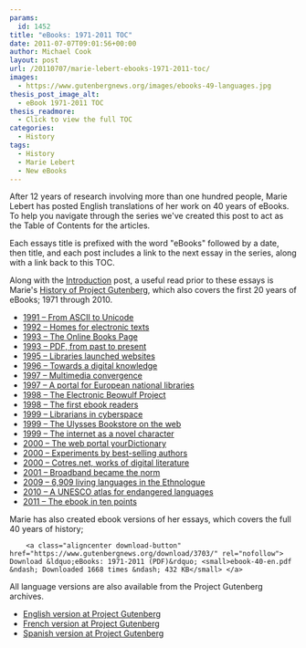 ```yaml
---
params:
  id: 1452
title: "eBooks: 1971-2011 TOC"
date: 2011-07-07T09:01:56+00:00
author: Michael Cook
layout: post
url: /20110707/marie-lebert-ebooks-1971-2011-toc/
images:
  - https://www.gutenbergnews.org/images/ebooks-49-languages.jpg
thesis_post_image_alt:
  - eBook 1971-2011 TOC
thesis_readmore:
  - Click to view the full TOC
categories:
  - History
tags:
  - History
  - Marie Lebert
  - New eBooks
---
```

After 12 years of research involving more than one hundred people, Marie Lebert has posted English translations of her work on 40 years of eBooks. To help you navigate through the series we've created this post to act as the Table of Contents for the articles.

<p style="clear: both;">
  Each essays title is prefixed with the word "eBooks" followed by a date, then title, and each post includes a link to the next essay in the series, along with a link back to this TOC.
</p>

<!--more-->

Along with the [Introduction](/series-on-40-years-of-the-ebook/) post, a useful read prior to these essays is Marie's [History of Project Gutenberg](/about/history-of-project-gutenberg/), which also covers the first 20 years of eBooks; 1971 through 2010.

  * [1991 – From ASCII to Unicode](https://www.gutenbergnews.org/20110707/ebooks-1991-from-ascii-to-unicode/)
  * [1992 – Homes for electronic texts](https://www.gutenbergnews.org/20110708/ebooks-1992-homes-for-electronic-texts/)
  * [1993 – The Online Books Page](https://www.gutenbergnews.org/20110709/ebooks-1993-the-online-books-page/)
  * [1993 – PDF, from past to present](https://www.gutenbergnews.org/20110710/ebooks-1993-pdf-past-to-present/)
  * [1995 – Libraries launched websites](https://www.gutenbergnews.org/20110711/ebooks-1995-libraries-launched-websites/)
  * [1996 – Towards a digital knowledge](https://www.gutenbergnews.org/20110712/ebooks-1996-towards-a-digital-knowledge/)
  * [1997 – Multimedia convergence](https://www.gutenbergnews.org/20110713/ebooks-1997-multimedia-convergence/)
  * [1997 – A portal for European national libraries](https://www.gutenbergnews.org/20110714/ebooks-1997-a-portal-for-european-national-libraries/)
  * [1998 – The Electronic Beowulf Project](https://www.gutenbergnews.org/20110715/ebooks-1998-the-electronic-beowulf-project/)
  * [1998 – The first ebook readers](https://www.gutenbergnews.org/20110716/ebooks-1998-the-first-ebook-readers/)
  * [1999 – Librarians in cyberspace](https://www.gutenbergnews.org/20110718/ebooks-1999-librarians-in-cyberspace/)
  * [1999 – The Ulysses Bookstore on the web](https://www.gutenbergnews.org/20110720/ebooks-1999-the-ulysses-bookstore-on-the-web/)
  * [1999 – The internet as a novel character](/20110720/ebooks-1999-the-internet-as-a-novel-character/)
  * [2000 – The web portal yourDictionary](/20110721/ebooks-2000-the-web-portal-yourdictionary/)
  * [2000 – Experiments by best-selling authors](/20110722/ebooks-2000-experiments-by-best-selling-authors/)
  * [2000 – Cotres.net, works of digital literature](/20110723/ebooks-2000-cotres-net-works-of-digital-literature/)
  * [2001 – Broadband became the norm](/20110724/ebooks-2001-broadband-became-the-norm/)
  * [2009 – 6,909 living languages in the Ethnologue](/20110725/ebooks-2009-6909-living-languages-in-the-ethnologue/)
  * [2010 – A UNESCO atlas for endangered languages](/20110726/ebooks-2010-a-unesco-atlas-for-endangered-languages/)
  * [2011 – The ebook in ten points](/20110727/ebooks-2011-the-ebook-in-ten-points/)

Marie has also created ebook versions of her essays, which covers the full 40 years of history;


		<a class="aligncenter download-button" href="https://www.gutenbergnews.org/download/3703/" rel="nofollow"> Download &ldquo;eBooks: 1971-2011 (PDF)&rdquo; <small>ebook-40-en.pdf &ndash; Downloaded 1668 times &ndash; 432 KB</small> </a>

All language versions are also available from the Project Gutenberg archives.

  * [English version at Project Gutenberg](http://www.gutenberg.org/ebooks/36985)
  * [French version at Project Gutenberg](http://www.gutenberg.org/ebooks/36987)
  * [Spanish version at Project Gutenberg](http://www.gutenberg.org/ebooks/36986)
